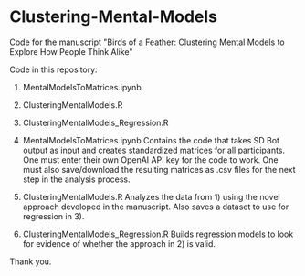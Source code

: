 # Clustering-Mental-Models

Code for the manuscript "Birds of a Feather: Clustering Mental Models to Explore How
People Think Alike"

Code in this repository:

1) MentalModelsToMatrices.ipynb
2) ClusteringMentalModels.R
3) ClusteringMentalModels_Regression.R

1) MentalModelsToMatrices.ipynb
   Contains the code that takes SD Bot output as input and creates standardized matrices for all participants.
   One must enter their own OpenAI API key for the code to work.
   One must also save/download the resulting matrices as .csv files for the next step in the analysis process.

2) ClusteringMentalModels.R
   Analyzes the data from 1) using the novel approach developed in the manuscript.
   Also saves a dataset to use for regression in 3).

3) ClusteringMentalModels_Regression.R
   Builds regression models to look for evidence of whether the approach in 2) is valid.


Thank you.
